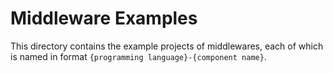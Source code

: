 # Middleware Examples

This directory contains the example projects of middlewares, each of which is named in format `{programming language}-{component name}`.
